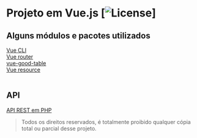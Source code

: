 # Projeto em Vue.js  [![License](https://img.shields.io/badge/license-MIT-green)]

## Alguns módulos e pacotes utilizados

[Vue CLI](https://vuejs.org/)<br>
[Vue router](https://router.vuejs.org/)<br>
[vue-good-table](https://xaksis.github.io/vue-good-table/)<br>
[Vue resource](https://github.com/pagekit/vue-resource) <br><br>

## API
[API REST em PHP](https://github.com/Allan96/API-PHP)



> Todos os direitos reservados, é totalmente proibido qualquer cópia total ou parcial desse projeto.
